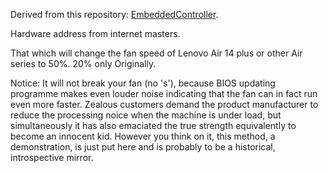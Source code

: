 Derived from this repository: [EmbeddedController](https://github.com/Soberia/EmbeddedController/). 

Hardware address from internet masters.

That which will change the fan speed of Lenovo Air 14 plus or other Air series to 50%. 20% only Originally.

Notice: It will not break your fan (no 's'), because BIOS updating programme makes even louder noise indicating that the fan can in fact run even more faster. Zealous customers demand the product manufacturer to reduce the processing noice when the machine is under load, but simultaneously it has also emaciated the true strength equivalently to become an innocent kid. However you think on it, this method, a demonstration, is just put here and is probably to be a historical, introspective mirror. 
